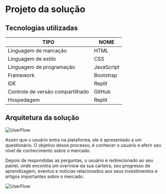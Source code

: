 # Projeto da solução

## Tecnologias utilizadas
| TIPO | NOME |
|------|------|
| Linguagem de marcação | HTML |
| Linguagem de estilo | CSS |
| Linguagem de programação | JavaScript |
| Framework | Bootstrap |
| IDE | Replit |
| Controle de versão compartilhado | GitHub |
| Hospedagem | Replit |

## Arquitetura da solução
![UserFlow](images/interface-0.jpg)

Assim que o usuário entra na plataforma, ele é apresentado a um questionário. O objetivo desse processo, é conhecer o usuário e aferir seu nível de conhecimento sobre o mercado.

Depois de respondidas as perguntas, o usuário é redirecionado ao seu painel, onde encontra um *overview* da sua carteira, seu progresso de aprendizagem, eventos e notícias relacionados aos seus investimentos e artigos importantes sobre o mercado.

![UserFlow](images/interface.jpg)
